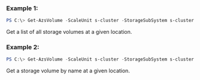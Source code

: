 ### Example 1:
```powershell
PS C:\> Get-AzsVolume -ScaleUnit s-cluster -StorageSubSystem s-cluster.DomainFQDN
```

Get a list of all storage volumes at a given location.

### Example 2:
```powershell
PS C:\> Get-AzsVolume -ScaleUnit s-cluster -StorageSubSystem s-cluster.DomainFQDN -Name ee594cf5-cf54-46b4-a641-139553307195
```

Get a storage volume by name at a given location.

